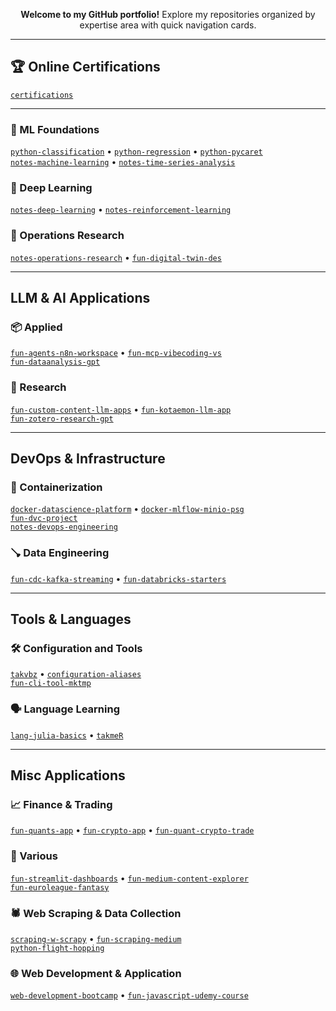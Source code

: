 <div align="center">

**Welcome to my GitHub portfolio!** Explore my repositories organized by expertise area with quick navigation cards.

</div>

---


## 🏆 Online Certifications
[`certifications`](https://github.com/Takfes/certifications)

---

### 🧠 ML Foundations
[`python-classification`](https://github.com/Takfes/python-classification) • [`python-regression`](https://github.com/Takfes/python-regression) • [`python-pycaret`](https://github.com/Takfes/python-pycaret)  
[`notes-machine-learning`](https://github.com/Takfes/notes-machine-learning) • [`notes-time-series-analysis`](https://github.com/Takfes/notes-time-series-analysis)

### 🤿 Deep Learning
[`notes-deep-learning`](https://github.com/Takfes/notes-deep-learning) • [`notes-reinforcement-learning`](https://github.com/Takfes/notes-reinforcement-learning)

### 🎯 Operations Research
[`notes-operations-research`](https://github.com/Takfes/notes-operations-research) • [`fun-digital-twin-des`](https://github.com/Takfes/fun-digital-twin-des)

---

## LLM & AI Applications

### 📦 Applied
[`fun-agents-n8n-workspace`](https://github.com/Takfes/fun-agents-n8n-workspace) • [`fun-mcp-vibecoding-vs`](https://github.com/Takfes/fun-mcp-vibecoding-vs)  
[`fun-dataanalysis-gpt`](https://github.com/Takfes/fun-dataanalysis-gpt)

### 🔬 Research
[`fun-custom-content-llm-apps`](https://github.com/Takfes/fun-custom-content-llm-apps) • [`fun-kotaemon-llm-app`](https://github.com/Takfes/fun-kotaemon-llm-app)  
[`fun-zotero-research-gpt`](https://github.com/Takfes/fun-zotero-research-gpt)

---

## DevOps & Infrastructure

### 🔧 Containerization
[`docker-datascience-platform`](https://github.com/Takfes/docker-datascience-platform) • [`docker-mlflow-minio-psg`](https://github.com/Takfes/docker-mlflow-minio-psg)  
[`fun-dvc-project`](https://github.com/Takfes/fun-dvc-project)  
[`notes-devops-engineering`](https://github.com/Takfes/notes-devops-engineering)

### 🪠 Data Engineering
[`fun-cdc-kafka-streaming`](https://github.com/Takfes/fun-cdc-kafka-streaming) • [`fun-databricks-starters`](https://github.com/Takfes/fun-databricks-starters)

---

## Tools & Languages

### 🛠️ Configuration and Tools
[`takvbz`](https://github.com/Takfes/takvbz) • [`configuration-aliases`](https://github.com/Takfes/configuration-aliases)  
[`fun-cli-tool-mktmp`](https://github.com/Takfes/fun-cli-tool-mktmp)

### 🗣️ Language Learning
[`lang-julia-basics`](https://github.com/Takfes/lang-julia-basics) • [`takmeR`](https://github.com/Takfes/takmeR)


---

## Misc Applications

### 📈 Finance & Trading
[`fun-quants-app`](https://github.com/Takfes/fun-quants-app) • [`fun-crypto-app`](https://github.com/Takfes/fun-crypto-app) • [`fun-quant-crypto-trade`](https://github.com/Takfes/fun-quant-crypto-trade)

### 🌱 Various
[`fun-streamlit-dashboards`](https://github.com/Takfes/fun-streamlit-dashboards) • [`fun-medium-content-explorer`](https://github.com/Takfes/fun-medium-content-explorer)  
[`fun-euroleague-fantasy`](https://github.com/Takfes/fun-euroleague-fantasy)

### 🕷️ Web Scraping & Data Collection
[`scraping-w-scrapy`](https://github.com/Takfes/scraping-w-scrapy) • [`fun-scraping-medium`](https://github.com/Takfes/fun-scraping-medium)  
[`python-flight-hopping`](https://github.com/Takfes/python-flight-hopping)

### 🌐 Web Development & Application
[`web-development-bootcamp`](https://github.com/Takfes/web-development-bootcamp) • [`fun-javascript-udemy-course`](https://github.com/Takfes/fun-javascript-udemy-course)
